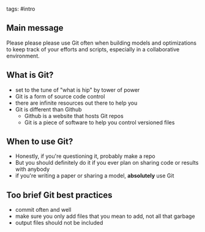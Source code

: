 tags: #intro

## Main message
Please please please use Git often when building models and optimizations to keep track of your efforts and scripts, especially in a collaborative environment.

## What is Git?
- set to the tune of "what is hip" by tower of power
- Git is a form of source code control
- there are infinite resources out there to help you
- Git is different than Github
	- Github is a website that hosts Git repos
	- Git is a piece of software to help you control versioned files

## When to use Git?
- Honestly, if you're questioning it, probably make a repo
- But you should definitely do it if you ever plan on sharing code or results with anybody
- if you're writing a paper or sharing a model, **absolutely** use Git

## Too brief Git best practices
- commit often and well
- make sure you only add files that you mean to add, not all that garbage
- output files should not be included